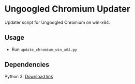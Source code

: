 # Ungoogled Chromium Updater

Updater script for Ungoogled Chromium on win-x64.

## Usage

- Run `update_chromium_win_x64.py`

## Dependencies

Python 3: [Download link](https://www.python.org/downloads/)

